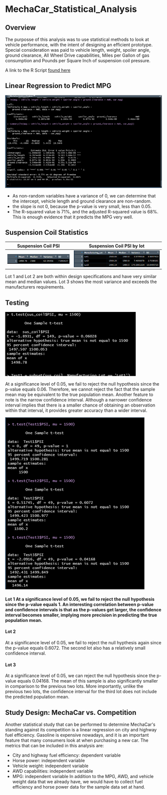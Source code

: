 # MechaCar_Statistical_Analysis

## Overview

The purposse of this analysis was to use statistical methods to look at vehicle performance, with the intent of designing an efficient prototype. Special consideration was paid to vehicle length, weight, spoiler angle, ground clearance, All Wheel Drive capabilities, Miles per Gallon of gas consumption and Pounds per Square Inch of suspension coil pressure. 

A link to the R Script [found here](https://github.com/Mikeblanchard/MechaCar_Statistical_Analysis/blob/main/MechaCarChallenge.R)

## Linear Regression to Predict MPG
![](https://github.com/Mikeblanchard/MechaCar_Statistical_Analysis/blob/main/Resources/Linear_Regression_to_Predict_MPG.png)

- As non-random variables have a variance of 0, we can determine that the intercept, vehicle length and ground clearance are non-random.
- the slope is not 0, because the p-value is very small, less than 0.05. 
- The R-squared value is 71%, and the adjusted R-squared value is 68%. This is enough evidence that it predicts the MPG very well. 

## Suspension Coil Statistics

| Suspension Coil PSI | Suspension Coil PSI by lot |
| --------------------- | --------------------------------- |
|![](https://github.com/Mikeblanchard/MechaCar_Statistical_Analysis/blob/main/Resources/t.test_challenge4.png)|![](https://github.com/Mikeblanchard/MechaCar_Statistical_Analysis/blob/main/Resources/t.test_challenge3.png)|

Lot 1 and Lot 2 are both within design specifications and have very similar mean and median values. Lot 3 shows the most variance and exceeds the manufacturers requirements.

## Testing 

![](https://github.com/Mikeblanchard/MechaCar_Statistical_Analysis/blob/main/Resources/t.test_challenge2.png)

At a significance level of 0.05, we fail to reject the null hypothesis since the p-value equals 0.06. Therefore, we cannot reject the fact that the sample mean may be equivalent to the true population mean. Another feature to note is the narrow confidence interval. Although a narrower confidence interval implies that there is a smaller chance of obtaining an observation within that interval, it provides greater accuracy than a wider interval.

![](https://github.com/Mikeblanchard/MechaCar_Statistical_Analysis/blob/main/Resources/t.test_challenge.png)

#### Lot 1 At a significance level of 0.05, we fail to reject the null hypothesis since the p-value equals 1. An interesting correlation between p-value and confidence intervals is that as the p-values get larger, the confidence interval becomes smaller, implying more precision in predicting the true population mean.

#### Lot 2
At a significance level of 0.05, we fail to reject the null hypthesis again since the p-value equals 0.6072. The second lot also has a relatively small confidence interval.

#### Lot 3
At a significance level of 0.05, we can reject the null hypothesis since the p-value equals 0.04168. The mean of this sample is also significantly smaller in comparison to the previous two lots. More importantly, unlike the previous two lots, the confidence interval for the third lot does not include the predicted population mean.

## Study Design: MechaCar vs. Competition
Another statistical study that can be performed to determine MechaCar's standing against its competition is a linear regression on city and highway fuel efficiency. Gasoline is expensive nowadays, and it is an important feature that many consumers look at when purchasing a new car. The metrics that can be included in this analysis are:

- City and highway fuel efficiency: dependent variable
- Horse power: independent variable
- Vehicle weight: independent variable
- AWD capabilities: independent variable
- MPG: independent variable In addition to the MPG, AWD, and vehicle weight data that we already have, we would have to collect fuel efficiency and horse power data for the sample data set at hand.



